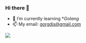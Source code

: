 ### Hi there 👋

- 🌱 I’m currently learning **Golang*
- 📫 My email: gorgdis@gmail.com

<img src = "https://github-readme-stats.vercel.app/api/top-langs/?username=abolphazl&layout=compact">
